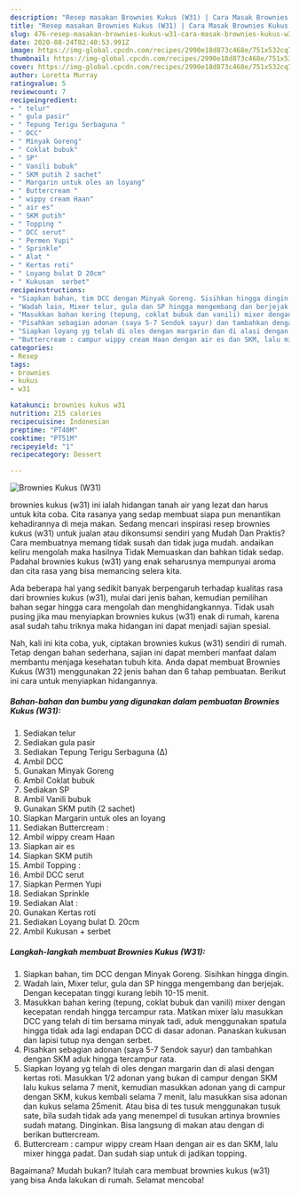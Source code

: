 ```yaml
---
description: "Resep masakan Brownies Kukus (W31) | Cara Masak Brownies Kukus (W31) Yang Sedap"
title: "Resep masakan Brownies Kukus (W31) | Cara Masak Brownies Kukus (W31) Yang Sedap"
slug: 476-resep-masakan-brownies-kukus-w31-cara-masak-brownies-kukus-w31-yang-sedap
date: 2020-08-24T02:40:53.991Z
image: https://img-global.cpcdn.com/recipes/2990e18d873c468e/751x532cq70/brownies-kukus-w31-foto-resep-utama.jpg
thumbnail: https://img-global.cpcdn.com/recipes/2990e18d873c468e/751x532cq70/brownies-kukus-w31-foto-resep-utama.jpg
cover: https://img-global.cpcdn.com/recipes/2990e18d873c468e/751x532cq70/brownies-kukus-w31-foto-resep-utama.jpg
author: Loretta Murray
ratingvalue: 5
reviewcount: 7
recipeingredient:
- " telur"
- " gula pasir"
- " Tepung Terigu Serbaguna "
- " DCC"
- " Minyak Goreng"
- " Coklat bubuk"
- " SP"
- " Vanili bubuk"
- " SKM putih 2 sachet"
- " Margarin untuk oles an loyang"
- " Buttercream "
- " wippy cream Haan"
- " air es"
- " SKM putih"
- " Topping "
- " DCC serut"
- " Permen Yupi"
- " Sprinkle"
- " Alat "
- " Kertas roti"
- " Loyang bulat D 20cm"
- " Kukusan  serbet"
recipeinstructions:
- "Siapkan bahan, tim DCC dengan Minyak Goreng. Sisihkan hingga dingin."
- "Wadah lain, Mixer telur, gula dan SP hingga mengembang dan berjejak. Dengan kecepatan tinggi kurang lebih 10-15 menit."
- "Masukkan bahan kering (tepung, coklat bubuk dan vanili) mixer dengan kecepatan rendah hingga tercampur rata. Matikan mixer lalu masukkan DCC yang telah di tim bersama minyak tadi, aduk menggunakan spatula hingga tidak ada lagi endapan DCC di dasar adonan. Panaskan kukusan dan lapisi tutup nya dengan serbet."
- "Pisahkan sebagian adonan (saya 5-7 Sendok sayur) dan tambahkan dengan SKM aduk hingga tercampur rata."
- "Siapkan loyang yg telah di oles dengan margarin dan di alasi dengan kertas roti. Masukkan 1/2 adonan yang bukan di campur dengan SKM lalu kukus selama 7 menit, kemudian masukkan adonan yang di campur dengan SKM, kukus kembali selama 7 menit, lalu masukkan sisa adonan dan kukus selama 25menit. Atau bisa di tes tusuk menggunakan tusuk sate, bila sudah tidak ada yang menempel di tusukan artinya brownies sudah matang. Dinginkan. Bisa langsung di makan atau dengan di berikan buttercream."
- "Buttercream : campur wippy cream Haan dengan air es dan SKM, lalu mixer hingga padat. Dan sudah siap untuk di jadikan topping."
categories:
- Resep
tags:
- brownies
- kukus
- w31

katakunci: brownies kukus w31 
nutrition: 215 calories
recipecuisine: Indonesian
preptime: "PT40M"
cooktime: "PT51M"
recipeyield: "1"
recipecategory: Dessert

---
```



![Brownies Kukus (W31)](https://img-global.cpcdn.com/recipes/2990e18d873c468e/751x532cq70/brownies-kukus-w31-foto-resep-utama.jpg)


brownies kukus (w31) ini ialah hidangan tanah air yang lezat dan harus untuk kita coba. Cita rasanya yang sedap membuat siapa pun menantikan kehadirannya di meja makan.
Sedang mencari inspirasi resep brownies kukus (w31) untuk jualan atau dikonsumsi sendiri yang Mudah Dan Praktis? Cara membuatnya memang tidak susah dan tidak juga mudah. andaikan keliru mengolah maka hasilnya Tidak Memuaskan dan bahkan tidak sedap. Padahal brownies kukus (w31) yang enak seharusnya mempunyai aroma dan cita rasa yang bisa memancing selera kita.



Ada beberapa hal yang sedikit banyak berpengaruh terhadap kualitas rasa dari brownies kukus (w31), mulai dari jenis bahan, kemudian pemilihan bahan segar hingga cara mengolah dan menghidangkannya. Tidak usah pusing jika mau menyiapkan brownies kukus (w31) enak di rumah, karena asal sudah tahu triknya maka hidangan ini dapat menjadi sajian spesial.


Nah, kali ini kita coba, yuk, ciptakan brownies kukus (w31) sendiri di rumah. Tetap dengan bahan sederhana, sajian ini dapat memberi manfaat dalam membantu menjaga kesehatan tubuh kita. Anda dapat membuat Brownies Kukus (W31) menggunakan 22 jenis bahan dan 6 tahap pembuatan. Berikut ini cara untuk menyiapkan hidangannya.

<!--inarticleads1-->

##### Bahan-bahan dan bumbu yang digunakan dalam pembuatan Brownies Kukus (W31):

1. Sediakan  telur
1. Sediakan  gula pasir
1. Sediakan  Tepung Terigu Serbaguna (∆)
1. Ambil  DCC
1. Gunakan  Minyak Goreng
1. Ambil  Coklat bubuk
1. Sediakan  SP
1. Ambil  Vanili bubuk
1. Gunakan  SKM putih (2 sachet)
1. Siapkan  Margarin untuk oles an loyang
1. Sediakan  Buttercream :
1. Ambil  wippy cream Haan
1. Siapkan  air es
1. Siapkan  SKM putih
1. Ambil  Topping :
1. Ambil  DCC serut
1. Siapkan  Permen Yupi
1. Sediakan  Sprinkle
1. Sediakan  Alat :
1. Gunakan  Kertas roti
1. Sediakan  Loyang bulat D. 20cm
1. Ambil  Kukusan + serbet




<!--inarticleads2-->

##### Langkah-langkah membuat Brownies Kukus (W31):

1. Siapkan bahan, tim DCC dengan Minyak Goreng. Sisihkan hingga dingin.
1. Wadah lain, Mixer telur, gula dan SP hingga mengembang dan berjejak. Dengan kecepatan tinggi kurang lebih 10-15 menit.
1. Masukkan bahan kering (tepung, coklat bubuk dan vanili) mixer dengan kecepatan rendah hingga tercampur rata. Matikan mixer lalu masukkan DCC yang telah di tim bersama minyak tadi, aduk menggunakan spatula hingga tidak ada lagi endapan DCC di dasar adonan. Panaskan kukusan dan lapisi tutup nya dengan serbet.
1. Pisahkan sebagian adonan (saya 5-7 Sendok sayur) dan tambahkan dengan SKM aduk hingga tercampur rata.
1. Siapkan loyang yg telah di oles dengan margarin dan di alasi dengan kertas roti. Masukkan 1/2 adonan yang bukan di campur dengan SKM lalu kukus selama 7 menit, kemudian masukkan adonan yang di campur dengan SKM, kukus kembali selama 7 menit, lalu masukkan sisa adonan dan kukus selama 25menit. Atau bisa di tes tusuk menggunakan tusuk sate, bila sudah tidak ada yang menempel di tusukan artinya brownies sudah matang. Dinginkan. Bisa langsung di makan atau dengan di berikan buttercream.
1. Buttercream : campur wippy cream Haan dengan air es dan SKM, lalu mixer hingga padat. Dan sudah siap untuk di jadikan topping.




Bagaimana? Mudah bukan? Itulah cara membuat brownies kukus (w31) yang bisa Anda lakukan di rumah. Selamat mencoba!
